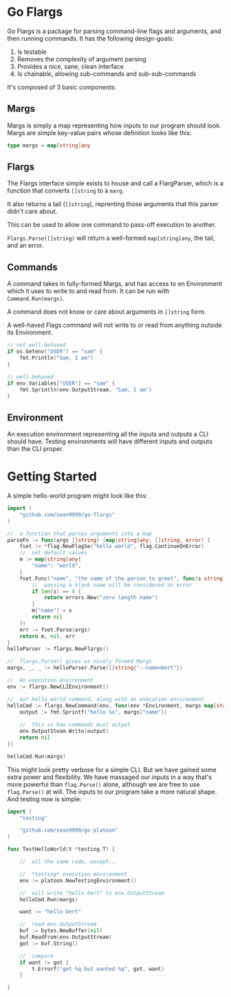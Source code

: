 # Go Flargs

Go Flargs is a package for parsing command-line flags and arguments, and then running commands. It has the following design-goals:

1. Is testable
2. Removes the complexity of argument parsing
3. Provides a nice, sane, clean interface
4. Is chainable, allowing sub-commands and sub-sub-commands

It's composed of 3 basic components:

## Margs

Margs is simply a map representing how inputs to our program should look. Margs are simple key-value pairs whose definition looks like this:

```go
type margs = map[string]any
```

## Flargs

The Flargs interface simple exists to house and call a FlargParser, which is a function that converts `[]string` to a `marg`.

It also returns a tail (`[]string`), reprenting those arguments that this parser didn't care about.

This can be used to allow one command to pass-off execution to another.

`Flargs.Parse([]string)` will return a well-formed `map[string]any`, the tail, and an error.

## Commands

A command takes in fully-formed Margs, and has access to en Environment which it uses to write to and read from.
It can be run with `Command.Run(margs)`.

A command does not know or care about arguments in `[]string` form.

A well-haved Flags command will not write to or read from anything outside its Environment.

```go
// not well-behaved
if os.Getenv("USER") == "sam" {
	fmt.Println("Sam, I am")
}

// well-behaved
if env.Variables["USER"] == "sam" {
	fmt.Sprintln(env.OutputStream, "Sam, I am")
}
```


## Environment

An execution environment representing all the inputs and outputs a CLI should have.
Testing environments will have different inputs and outputs than the CLI proper.

# Getting Started

A simple hello-world program might look like this:

```go
import (
    "github.com/sean9999/go-flargs"
)

//  a function that parses arguments into a map
parseFn := func(args []string) (map[string]any, []string, error) {
    fset := *flag.NewFlagSe("hello world", flag.ContinueOnError)
    //  set default values
    m := map[string]any{
        "name": "world",
    }
    fset.Func("name", "the name of the person to greet", func(s string) error {
        //  passing a blank name will be considered an error
        if len(s) == 0 {
            return errors.New("zero length name")
        }
        m["name"] = s
        return nil
    })
    err := fset.Parse(args)
    return m, nil, err
}
helloParser := flargs.NewFlargs()

//  flargs.Parse() gives us nicely formed Margs
margs, _, _ := helloParser.Parse([]string{"--name=bert"})

//  An execution environment
env := flargs.NewCLIEnvironment()

//  our hello world command, along with an execution environment
helloCmd := flargs.NewCommand(env, func(env *Environment, margs map[string]any) error {
    output := fmt.Sprintf("hello %s", margs["name"])
    
    //  this is how commands must output
    env.OutputSteam.Write(output)
    return nil
})

helloCmd.Run(margs)
```

This might look pretty verbose for a simple CLI. But we have gained some extra power and flexibility. We have massaged our inputs in a way that's more powerful than `flag.Parse()` alone, although we are free to use `flag.Parse()` at will. The inputs to our program take a more natural shape. And testing now is simple:

```go
import (
	"testing"

	"github.com/sean9999/go-platoon"
)

func TestHelloWorld(t *testing.T) {

    //  all the same code, except...

    //  *testing* execution environment
    env := platoon.NewTestingEnvironment()

    //  will write "hello bert" to env.OutputStream
    helloCmd.Run(margs)

    want := "hello bert"

    //  read env.OutputStream 
	buf := bytes.NewBuffer(nil)
	buf.ReadFrom(env.OutputStream)
    got := buf.String()

    //  compare
    if want != got {
        t.Errorf("got %q but wanted %q", got, want)
    }

}
```
